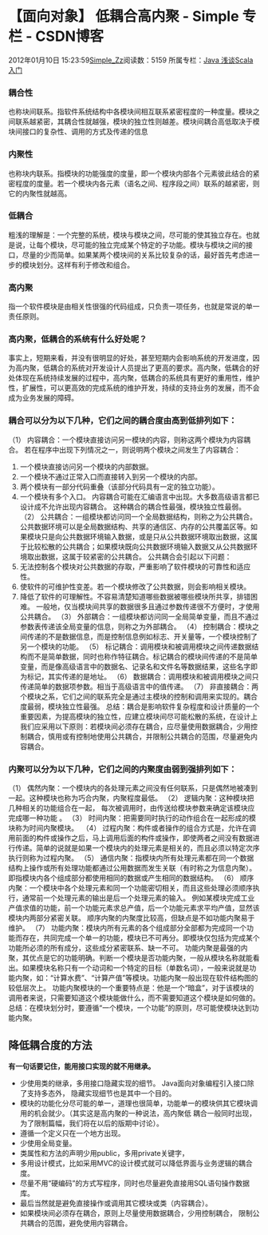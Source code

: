 # 【面向对象】 低耦合高内聚 - Simple 专栏 - CSDN博客
2012年01月10日 15:23:59[Simple_Zz](https://me.csdn.net/love284969214)阅读数：5159
所属专栏：[Java 浅谈](https://blog.csdn.net/column/details/27397.html)[Scala 入门](https://blog.csdn.net/column/details/27500.html)
### 耦合性
也称块间联系。指软件系统结构中各模块间相互联系紧密程度的一种度量。模块之间联系越紧密，其耦合性就越强，模块的独立性则越差。模块间耦合高低取决于模块间接口的复杂性、调用的方式及传递的信息
### 内聚性
也称块内联系。指模块的功能强度的度量，即一个模块内部各个元素彼此结合的紧密程度的度量。若一个模块内各元素（语名之间、程序段之间）联系的越紧密，则它的内聚性就越高。
### 低耦合
粗浅的理解是：一个完整的系统，模块与模块之间，尽可能的使其独立存在。也就是说，让每个模块，尽可能的独立完成某个特定的子功能。模块与模块之间的接口，尽量的少而简单。如果某两个模块间的关系比较复杂的话，最好首先考虑进一步的模块划分。这样有利于修改和组合。
### 高内聚
指一个软件模块是由相关性很强的代码组成，只负责一项任务，也就是常说的单一责任原则。
### 高内聚，低耦合的系统有什么好处呢？
事实上，短期来看，并没有很明显的好处，甚至短期内会影响系统的开发进度，因为高内聚，低耦合的系统对开发设计人员提出了更高的要求。高内聚，低耦合的好处体现在系统持续发展的过程中，高内聚，低耦合的系统具有更好的重用性，维护性，扩展性，可以更高效的完成系统的维护开发，持续的支持业务的发展，而不会成为业务发展的障碍。
### 耦合可以分为以下几种，它们之间的耦合度由高到低排列如下：
（1） 内容耦合：一个模块直接访问另一模块的内容，则称这两个模块为内容耦合。
若在程序中出现下列情况之一，则说明两个模块之间发生了内容耦合：
1. 一个模块直接访问另一个模块的内部数据。
2. 一个模块不通过正常入口而直接转入到另一个模块的内部。
3. 两个模块有一部分代码重叠（该部分代码具有一定的独立功能）。
4. 一个模块有多个入口。
内容耦合可能在汇编语言中出现。大多数高级语言都已设计成不允许出现内容耦合。
这种耦合的耦合性最强，模块独立性最弱。
（2） 公共耦合：一组模块都访问同一个全局数据结构，则称之为公共耦合。公共数据环境可以是全局数据结构、共享的通信区、内存的公共覆盖区等。如果模块只是向公共数据环境输入数据，或是只从公共数据环境取出数据，这属于比较松散的公共耦合；如果模块既向公共数据环境输入数据又从公共数据环境取出数据，这属于较紧密的公共耦合。
公共耦合会引起以下问题：
1. 无法控制各个模块对公共数据的存取，严重影响了软件模块的可靠性和适应性。
2. 使软件的可维护性变差。若一个模块修改了公共数据，则会影响相关模块。
3. 降低了软件的可理解性。不容易清楚知道哪些数据被哪些模块所共享，排错困难。
一般地，仅当模块间共享的数据很多且通过参数传递很不方便时，才使用公共耦合。
（3） 外部耦合：一组模块都访问同一全局简单变量，而且不通过参数表传递该全局变量的信息，则称之为外部耦合。
（4） 控制耦合：模块之间传递的不是数据信息，而是控制信息例如标志、开关量等，一个模块控制了另一个模块的功能。
（5） 标记耦合：调用模块和被调用模块之间传递数据结构而不是简单数据，同时也称作特征耦合。标记耦合的模块间传递的不是简单变量，而是像高级语言中的数据名、记录名和文件名等数据结果，这些名字即为标记，其实传递的是地址。
（6） 数据耦合：调用模块和被调用模块之间只传递简单的数据项参数。相当于高级语言中的值传递。
（7） 非直接耦合：两个模块之系，它们之间的联系完全是通过主模块的控制和调用来实现的。耦合度最弱，模块独立性最强。
总结：耦合是影响软件复杂程度和设计质量的一个重要因素，为提高模块的独立性，应建立模块间尽可能松散的系统，在设计上我们应采用以下原则：若模块间必须存在耦合，应尽量使用数据耦合，少用控制耦合，慎用或有控制地使用公共耦合，并限制公共耦合的范围，尽量避免内容耦合。
### 内聚可以分为以下几种，它们之间的内聚度由弱到强排列如下：
（1） 偶然内聚：一个模块内的各处理元素之间没有任何联系，只是偶然地被凑到一起。这种模块也称为巧合内聚，内聚程度最低。
（2） 逻辑内聚：这种模块把几种相关的功能组合在一起， 每次被调用时，由传送给模块参数来确定该模块应完成哪一种功能 。
（3） 时间内聚：把需要同时执行的动作组合在一起形成的模块称为时间内聚模块。 
（4） 过程内聚：构件或者操作的组合方式是，允许在调用前面的构件或操作之后，马上调用后面的构件或操作，即使两者之间没有数据进行传递。简单的说就是如果一个模块内的处理元素是相关的，而且必须以特定次序执行则称为过程内聚。
（5） 通信内聚：指模块内所有处理元素都在同一个数据结构上操作或所有处理功能都通过公用数据而发生关联（有时称之为信息内聚）。即指模块内各个组成部分都使用相同的数据或产生相同的数据结构。
（6） 顺序内聚：一个模块中各个处理元素和同一个功能密切相关，而且这些处理必须顺序执行，通常前一个处理元素的输出是后一个处理元素的输入。
例如某模块完成工业产值求值的功能，前一个功能元素求总产值，后一个功能元素求平均产值，显然该模块内两部分紧密关联。
顺序内聚的内聚度比较高，但缺点是不如功能内聚易于维护。
（7） 功能内聚：模块内所有元素的各个组成部分全部都为完成同一个功能而存在，共同完成一个单一的功能，模块已不可再分。即模块仅包括为完成某个功能所必须的所有成分，这些成分紧密联系、缺一不可。
功能内聚是最强的内聚，其优点是它的功能明确。判断一个模块是否功能内聚，一般从模块名称就能看出。如果模块名称只有一个动词和一个特定的目标（单数名词），一般来说就是功能内聚，如：“计算水费”、“计算产值”等模块。功能内聚一般出现在软件结构图的较低层次上。
功能内聚模块的一个重要特点是：他是一个“暗盒”，对于该模块的调用者来说，只需要知道这个模块能做什么，而不需要知道这个模块是如何做的。
总结：在模块划分时，要遵循“一个模块，一个功能”的原则，尽可能使模块达到功能内聚。
## 降低耦合度的方法
**有一句话要记住，能用接口实现的就不用继承。**
- 少使用类的继承，多用接口隐藏实现的细节。 Java面向对象编程引入接口除了支持多态外， 隐藏实现细节也是其中一个目的。 
- 模块的功能化分尽可能的单一，道理也很简单，功能单一的模块供其它模块调用的机会就少。（其实这是高内聚的一种说法，高内聚低 耦合一般同时出现，为了限制篇幅，我们将在以后的版期中讨论）。 
- 遵循一个定义只在一个地方出现。 
- 少使用全局变量。 
- 类属性和方法的声明少用public，多用private关键字， 
- 多用设计模式，比如采用MVC的设计模式就可以降低界面与业务逻辑的耦合度。 
- 尽量不用“硬编码”的方式写程序，同时也尽量避免直接用SQL语句操作数据库。 
- 最后当然就是避免直接操作或调用其它模块或类（内容耦合）。
- 如果模块间必须存在耦合，原则上尽量使用数据耦合，少用控制耦合， 限制公共耦合的范围，避免使用内容耦合。
